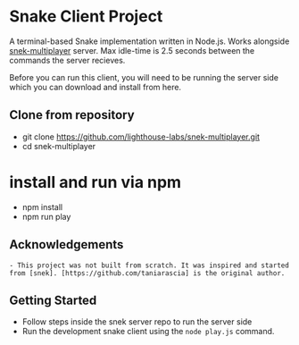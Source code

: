 # Snake Client Project

A terminal-based Snake implementation written in Node.js. Works alongside [snek-multiplayer](https://github.com/lighthouse-labs/snek-multiplayer.git) server. Max idle-time is 2.5 seconds between the commands the server recieves.

Before you can run this client, you will need to be running the server side which you can download and install from here. 


## Clone from repository
* git clone https://github.com/lighthouse-labs/snek-multiplayer.git
* cd snek-multiplayer
# install and run via npm
* npm install
* npm run play

## Acknowledgements
```- This project was not built from scratch. It was inspired and started from [snek]. [https://github.com/taniarascia] is the original author.``` 


## Getting Started

- Follow steps inside the snek server repo to run the server side
- Run the development snake client using the `node play.js` command.
